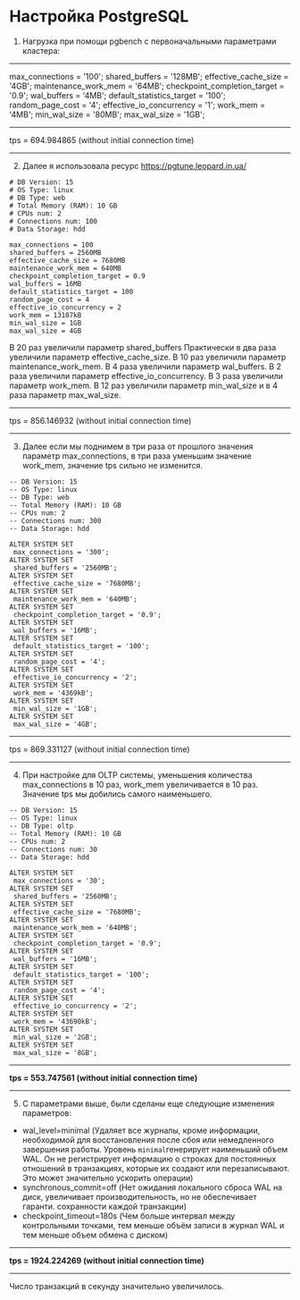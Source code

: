 # Настройка PostgreSQL

1. Нагрузка при помощи pgbench с первоначальными параметрами кластера:
*******************
 max_connections = '100';
 shared_buffers = '128MB';
 effective_cache_size = '4GB';
 maintenance_work_mem = '64MB';
 checkpoint_completion_target = '0.9';
 wal_buffers = '4MB';
 default_statistics_target = '100';
 random_page_cost = '4';
 effective_io_concurrency = '1';
 work_mem = '4MB';
 min_wal_size = '80MB';
 max_wal_size = '1GB';
 
_______________________________ 
 tps = 694.984865 (without initial connection time)
 _______________________________
 
2.  Далее я использовала ресурс https://pgtune.leopard.in.ua/
```
# DB Version: 15
# OS Type: linux
# DB Type: web
# Total Memory (RAM): 10 GB
# CPUs num: 2
# Connections num: 100
# Data Storage: hdd

max_connections = 100
shared_buffers = 2560MB
effective_cache_size = 7680MB
maintenance_work_mem = 640MB
checkpoint_completion_target = 0.9
wal_buffers = 16MB
default_statistics_target = 100
random_page_cost = 4
effective_io_concurrency = 2
work_mem = 13107kB
min_wal_size = 1GB
max_wal_size = 4GB
```
В 20 раз увеличили параметр shared_buffers
Практически в два раза увеличили параметр effective_cache_size.
В 10 раз увеличили параметр maintenance_work_mem.
В 4 раза увеличили параметр  wal_buffers.
В 2 раза увеличили параметр effective_io_concurrency.
В 3 раза увеличили параметр work_mem. 
В 12 раз увеличили параметр  min_wal_size и в 4 раза параметр max_wal_size.
***************
tps = 856.146932 (without initial connection time)
**************
3.  Далее если мы поднимем в три раза от прошлого значения параметр  max_connections, в три раза уменьшим значение work_mem, значение tps сильно не изменится. 
```
-- DB Version: 15
-- OS Type: linux
-- DB Type: web
-- Total Memory (RAM): 10 GB
-- CPUs num: 2
-- Connections num: 300
-- Data Storage: hdd

ALTER SYSTEM SET
 max_connections = '300';
ALTER SYSTEM SET
 shared_buffers = '2560MB';
ALTER SYSTEM SET
 effective_cache_size = '7680MB';
ALTER SYSTEM SET
 maintenance_work_mem = '640MB';
ALTER SYSTEM SET
 checkpoint_completion_target = '0.9';
ALTER SYSTEM SET
 wal_buffers = '16MB';
ALTER SYSTEM SET
 default_statistics_target = '100';
ALTER SYSTEM SET
 random_page_cost = '4';
ALTER SYSTEM SET
 effective_io_concurrency = '2';
ALTER SYSTEM SET
 work_mem = '4369kB';
ALTER SYSTEM SET
 min_wal_size = '1GB';
ALTER SYSTEM SET
 max_wal_size = '4GB';
```
***************
tps = 869.331127 (without initial connection time)
***************

4. При настройке для OLTP системы, уменьшения количества max_connections в 10 раз, work_mem увеличивается в 10 раз. Значение tps мы добились самого наименьшего. 
```
-- DB Version: 15
-- OS Type: linux
-- DB Type: oltp
-- Total Memory (RAM): 10 GB
-- CPUs num: 2
-- Connections num: 30
-- Data Storage: hdd

ALTER SYSTEM SET
 max_connections = '30';
ALTER SYSTEM SET
 shared_buffers = '2560MB';
ALTER SYSTEM SET
 effective_cache_size = '7680MB';
ALTER SYSTEM SET
 maintenance_work_mem = '640MB';
ALTER SYSTEM SET
 checkpoint_completion_target = '0.9';
ALTER SYSTEM SET
 wal_buffers = '16MB';
ALTER SYSTEM SET
 default_statistics_target = '100';
ALTER SYSTEM SET
 random_page_cost = '4';
ALTER SYSTEM SET
 effective_io_concurrency = '2';
ALTER SYSTEM SET
 work_mem = '43690kB';
ALTER SYSTEM SET
 min_wal_size = '2GB';
ALTER SYSTEM SET
 max_wal_size = '8GB';
```
****************
**tps = 553.747561 (without initial connection time)**
****************
5. С параметрами выше, были сделаны еще следующие изменения параметров:
- wal_level=minimal (Удаляет все журналы, кроме информации, необходимой для восстановления после сбоя или немедленного завершения работы. Уровень `minimal`генерирует наименьший объем WAL. Он не регистрирует информацию о строках для постоянных отношений в транзакциях, которые их создают или перезаписывают. Это может значительно ускорить операции)
- synchronous_commit=off (Нет ожидания локального сброса WAL на диск, увеличивает производительность, но не обеспечивает гаранти. сохранности каждой транзакции)
- checkpoint_timeout=180s (Чем больше интервал между контрольными точками, тем меньше объём записи в журнал WAL и тем меньше объем обмена с диском)
****************
**tps = 1924.224269 (without initial connection time)**
********************
Число транзакций в секунду значительно увеличилось. 